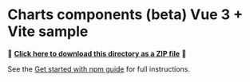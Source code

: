 # Charts components (beta) Vue 3 + Vite sample

📁 **[Click here to download this directory as a ZIP file](https://esri.github.io/jsapi-resources/zips/charts-components-sample-vue.zip)** 📁

See the [Get started with npm guide](https://developers.arcgis.com/javascript/latest/get-started/#npm) for full instructions.
